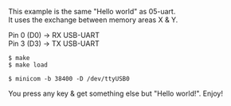 This example is the same "Hello world" as 05-uart.  
It uses the exchange between memory areas X & Y.
  
Pin 0 (D0) -> RX USB-UART  
Pin 3 (D3) -> TX USB-UART  

```
$ make
$ make load
```
```
$ minicom -b 38400 -D /dev/ttyUSB0
```
You press any key & get something else but "Hello world!". Enjoy!

